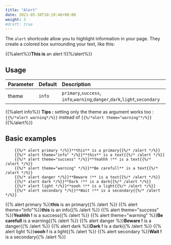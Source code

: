 ```yaml
---
title: "Alert"
date: 2021-05-30T10:19:48+08:00
weight: 3
#draft: true
---
```


The `alert` shortcode allow you to highlight information in your page. They create a colored box surrounding your text, like this:

{{%alert%}}**This is** an alert !{{%/alert%}}
## Usage 

| Parameter | Default | Description |
|:--|:--|:--|
| theme | `info` | `primary`,`success`, `info`,`warning`,`danger`,`dark`,`light`,`secondary` |

{{%alert info%}}
**Tips :** setting only the theme as argument works too : 
`{{%/*alert warning*/%}}`  instead of `{{%/*alert theme="warning"*/%}}`
{{%/alert%}}

## Basic examples

```
	{{%/* alert primary */%}}**this** is a primary{{%/* /alert */%}}
	{{%/* alert theme="info" */%}}**this** is a text{{%/* /alert */%}}
	{{%/* alert theme="success" */%}}**Yeahhh !** is a text{{%/* /alert */%}}
	{{%/* alert theme="warning" */%}}**Be carefull** is a text{{%/* /alert */%}}
	{{%/* alert danger */%}}**Beware !** is a text{{%/* /alert */%}}
	{{%/* alert dark */%}}**Dark !** is a dark{{%/* /alert */%}}
	{{%/* alert light */%}}**oooh !** is a light{{%/* /alert */%}}
	{{%/* alert secondary */%}}**Wait !** is a secondary{{%/* /alert */%}}
```
{{% alert primary %}}**this** is an primary{{% /alert %}}
{{% alert theme="info"%}}**this** is an info{{% /alert %}}
{{% alert theme="success" %}}**Yeahhh !** is a success{{% /alert %}}
{{% alert theme="warning" %}}**Be carefull** is a warning{{% /alert %}}
{{% alert danger %}}**Beware !** is a danger{{% /alert %}}
{{% alert dark %}}**Dark !** is a dark{{% /alert %}}
{{% alert light %}}**oooh !** is a light{{% /alert %}}
{{% alert secondary %}}**Wait !** is a secondary{{% /alert %}}